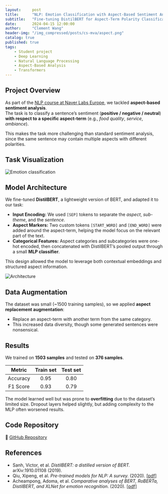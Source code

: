 ```yaml
---
layout:     post
title:      "NLP: Emotion Classification with Aspect-Based Sentiment Analysis"
subtitle:   "Fine-tuning DistilBERT for Aspect-Term Polarity Classification"
date:       2024-04-15 12:00:00
author:     "Clement Wang"
header-img: "/img_compressed/posts/cs-mva/aspect.png"
catalog: true
published: true
tags:
    - Student project
    - Deep Learning
    - Natural Language Processing
    - Aspect-Based Analysis
    - Transformers
---
```


## Project Overview

As part of the [NLP course at Naver Labs Europe](https://sites.google.com/view/dsba-nlp-course/home?authuser=0), we tackled **aspect-based sentiment analysis**.  
The task is to classify a sentence’s sentiment (**positive / negative / neutral**) **with respect to a specific aspect-term** (e.g., *food quality*, *service*, *ambiance*).

This makes the task more challenging than standard sentiment analysis, since the same sentence may contain multiple aspects with different polarities.


## Task Visualization

![Emotion classification](https://raw.githubusercontent.com/clementw168/nlp-aspect-term-polarity/main/images/sample.png)


## Model Architecture

We fine-tuned **DistilBERT**, a lightweight version of BERT, and adapted it to our task:  

- **Input Encoding:** We used `[SEP]` tokens to separate the *aspect*, *sub-theme*, and the *sentence*.  
- **Aspect Markers:** Two custom tokens `[START_WORD]` and `[END_WORD]` were added around the aspect-term, helping the model focus on the relevant part of the text.  
- **Categorical Features:** Aspect categories and subcategories were one-hot encoded, then concatenated with DistilBERT’s pooled output through a small **MLP classifier**.  

This design allowed the model to leverage both contextual embeddings and structured aspect information.  

![Architecture](https://raw.githubusercontent.com/clementw168/nlp-aspect-term-polarity/main/images/model.png)


## Data Augmentation

The dataset was small (~1500 training samples), so we applied **aspect replacement augmentation**:  
- Replace an aspect-term with another term from the same category.  
- This increased data diversity, though some generated sentences were nonsensical.  


## Results

We trained on **1503 samples** and tested on **376 samples**.  


| Metric | Train set | Test set |
|:---: | :---: | :---: |
| Accuracy | 0.95 | 0.80 |
| F1 Score | 0.93 | 0.79 |




The model learned well but was prone to **overfitting** due to the dataset’s limited size. Dropout layers helped slightly, but adding complexity to the MLP often worsened results.  


## Code Repository

📂 [GitHub Repository](https://github.com/antoine311200/nlp-aspect-term-polarity)  


## References

- Sanh, Victor, et al. *DistilBERT: a distilled version of BERT.* arXiv:1910.01108 (2019).  
- Qiu, Xipeng, et al. *Pre-trained models for NLP: A survey.* (2020). [[pdf]](https://arxiv.org/pdf/2003.08271)  
- Acheampong, Adoma, et al. *Comparative analyses of BERT, RoBERTa, DistilBERT, and XLNet for emotion recognition.* (2020). [[pdf]](https://arxiv.org/ftp/arxiv/papers/2104/2104.02041.pdf)  

